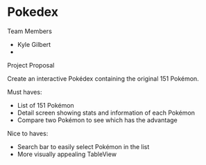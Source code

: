 # Pokedex
Team Members
- Kyle Gilbert
- 
Project Proposal

Create an interactive Pokédex containing the original 151 Pokémon.

Must haves:
- List of 151 Pokémon
- Detail screen showing stats and information of each Pokémon
- Compare two Pokémon to see which has the advantage

Nice to haves:
- Search bar to easily select Pokémon in the list
- More visually appealing TableView
